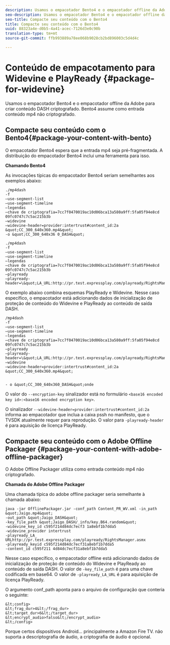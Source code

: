 ```yaml
---
description: Usamos o empacotador Bento4 e o empacotador offline da Adobe para criar conteúdo DASH criptografado. Bento4 assume como entrada conteúdo mp4 não criptografado.
seo-description: Usamos o empacotador Bento4 e o empacotador offline da Adobe para criar conteúdo DASH criptografado. Bento4 assume como entrada conteúdo mp4 não criptografado.
seo-title: Compacte seu conteúdo com o Bento4
title: Compacte seu conteúdo com o Bento4
uuid: 88323a4e-d0b5-4a41-acec-7126d3e0c90b
translation-type: tm+mt
source-git-commit: ffb993889a78ee068b9028cb2bd896003c5d4d4c

---
```



# Conteúdo de empacotamento para Widevine e PlayReady {#package-for-widevine}

Usamos o empacotador Bento4 e o empacotador offline da Adobe para criar conteúdo DASH criptografado. Bento4 assume como entrada conteúdo mp4 não criptografado.

## Compacte seu conteúdo com o Bento4{#package-your-content-with-bento}

O empacotador Bento4 espera que a entrada mp4 seja pré-fragmentada. A distribuição do empacotador Bento4 inclui uma ferramenta para isso.

**Chamando Bento4**

As invocações típicas do empacotador Bento4 seriam semelhantes aos exemplos abaixo:

    ./mp4dash
    -f
    —use-segment-list
    —use-segment-timeline
    —legendas
    —chave de criptografia=7cc7f0470019ac10d06bca13a580a9ff:5fa05f94e8cd 09fc0747c7c5ac215b3b
    —widevine
    —widevine-header=provider:intertrust#content_id:2a &quot;CC_300_640x360.mp4&quot;
    -o &quot;CC_300_640x36 0_DASH&quot;
>
    ./mp4dash
    -f
    —use-segment-list
    —use-segment-timeline
    —legendas
    —chave de criptografia=7cc7f0470019ac10d06bca13a580a9ff:5fa05f94e8cd 09fc0747c7c5ac215b3b
    —playready
    —playready-header=\&quot;LA_URL:http://pr.test.expressplay.com/playready/RightsManager.asmx\&quot;

O exemplo abaixo combina esquemas PlayReady e Widevine. Nesse caso específico, o empacotador está adicionando dados de inicialização de proteção de conteúdo do Widevine e PlayReady ao conteúdo de saída DASH.

    /mp4dash
    -f
    —use-segment-list
    —use-segment-timeline
    —legendas
    —chave de criptografia=7cc7f0470019ac10d06bca13a580a9ff:5fa05f94e8cd 09fc0747c7c5ac215b3b
    —playready
    —playready-header=\&quot;LA_URL:http://pr.test.expressplay.com/playready/RightsManager.asmx\&quot;
    —widevine
    —widevine-header=provider:intertrust#content_id:2a &quot;CC_300_640x360.mp4&quot;
    
    
    - o &quot;CC_300_640x360_DASH&quot;onde

O valor do `--encryption-key` sinalizador está no formulário `<base16 encoded key id>:<base16 encoded encryption key>`.

O sinalizador `--widevine-header=provider:intertrust#content_id:2a` informa ao empacotador que inclua a caixa pssh no manifesto, que o TVSDK atualmente requer para reprodução.
O valor para `-playready-header` é para aquisição de licença PlayReady.

## Compacte seu conteúdo com o Adobe Offline Packager {#package-your-content-with-adobe-offline-packager}

O Adobe Offline Packager utiliza como entrada conteúdo mp4 não criptografado.

**Chamada do Adobe Offline Packager**

Uma chamada típica do adobe offline packager seria semelhante à chamada abaixo:

    java -jar OfflinePackager.jar -conf_path Content_PR_WV.xml -in_path &quot;Jaigo.mp4&quot;
    -out_path &quot;Jaigo_DASH&quot;
    -key_file_path &quot;Jaigo_DASH/_info/key.B64.random&quot;
    -widevine_key_id c595f214d84dc7ecf3 1a8ebf1b7dda5
    -widevine_provider intertrust
    -playready_LA_
    URLhttp://pr.test.expressplay.com/playready/RightsManager.asmx
    -playready_keyid c595f214d84dc7ecf31a8ebf1b7dda5
    -content_id c595f211 4d84dc7ecf31a8ebf1b7dda5

Nesse caso específico, o empacotador offline está adicionando dados de inicialização de proteção de conteúdo do Widevine e PlayReady ao conteúdo de saída DASH. O valor de `-key_file_path` é para uma chave codificada em base64. O valor de `-playready_LA_URL` é para aquisição de licença PlayReady.

O argumento conf_path aponta para o arquivo de configuração que conteria o seguinte:

    &lt;config>
    &lt;frag_dur>4&lt;/frag_dur>
    &lt;target_dur>6&lt;/target_dur>
    &lt;encrypt_audio>falso&lt;/encrypt_audio>
    &lt;/config>

Porque certos dispositivos Android... principalmente a Amazon Fire TV. não suporta a descriptografia de áudio, a criptografia de áudio é opcional.